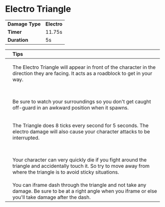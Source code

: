 # Electro Triangle



|  |  |
| :--- | :--- |
| **Damage Type** | **Electro** |
| **Timer** | 11.75s |
| **Duration** | 5s |

<table>
  <thead>
    <tr>
      <th style="text-align:left"></th>
      <th style="text-align:left">Tips</th>
    </tr>
  </thead>
  <tbody>
    <tr>
      <td style="text-align:left">&#x200B;
        <img src="https://firebasestorage.googleapis.com/v0/b/gitbook-28427.appspot.com/o/assets%2F-MVXm_5H8kiX7PhrLht4%2F-MVYpQ7AJiafGFLX1U6N%2F-MVYvsBvdo_gpaDTA2Ts%2FElectro%20Aura%20spawn.gif?alt=media&amp;token=2654be93-543f-42d4-bbaf-84aec8dd041c"
        alt/>
      </td>
      <td style="text-align:left">
        <p>The Electro Triangle will appear in front of the character in the direction
          they are facing. It acts as a roadblock to get in your way.</p>
        <p>&#x200B;</p>
        <p>Be sure to watch your surroundings so you don&apos;t get caught off-guard
          in an awkward position when it spawns.</p>
      </td>
    </tr>
    <tr>
      <td style="text-align:left">&#x200B;</td>
      <td style="text-align:left">
        <p>The Triangle does 8 ticks every second for 5 seconds. The electro damage
          will also cause your character attacks to be interrupted.</p>
        <p>&#x200B;</p>
        <p>Your character can very quickly die if you fight around the triangle and
          accidentally touch it. So try to move away from where the triangle is to
          avoid sticky situations.</p>
      </td>
    </tr>
    <tr>
      <td style="text-align:left">&#x200B;</td>
      <td style="text-align:left">You can iframe dash through the triangle and not take any damage. Be sure
        to be at a right angle when you iframe or else you&apos;ll take damage
        after the dash.</td>
    </tr>
  </tbody>
</table>

​

